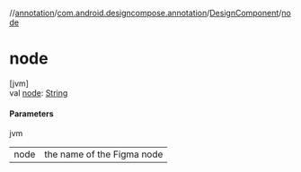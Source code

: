 //[annotation](../../../index.md)/[com.android.designcompose.annotation](../index.md)/[DesignComponent](index.md)/[node](node.md)

# node

[jvm]\
val [node](node.md): [String](https://kotlinlang.org/api/latest/jvm/stdlib/kotlin/-string/index.html)

#### Parameters

jvm

| | |
|---|---|
| node | the name of the Figma node |
